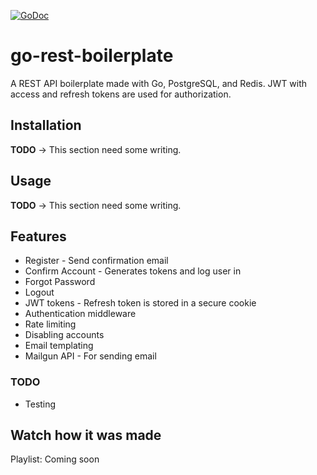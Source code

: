 [![GoDoc](https://godoc.org/github.com/t0nyandre/go-rest-boilerplate?status.svg)](https://godoc.org/github.com/t0nyandre/go-rest-boilerplate)
# go-rest-boilerplate

A REST API boilerplate made with Go, PostgreSQL, and Redis. JWT with access and refresh tokens are used for authorization.

## Installation

**TODO** -> This section need some writing.

## Usage

**TODO** -> This section need some writing.

## Features

* Register - Send confirmation email
* Confirm Account - Generates tokens and log user in
* Forgot Password
* Logout
* JWT tokens - Refresh token is stored in a secure cookie
* Authentication middleware
* Rate limiting
* Disabling accounts
* Email templating
* Mailgun API - For sending email

### TODO
* Testing

## Watch how it was made

Playlist: Coming soon